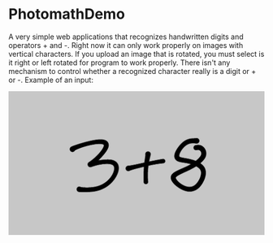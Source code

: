 # PhotomathDemo
A very simple web applications that recognizes handwritten digits and operators + and -.
Right now it can only work properly on images with vertical characters.
If you upload an image that is rotated, you must select is it right or left rotated for program to work properly.
There isn't any mechanism to control whether a recognized character really is a digit or + or -.
Example of an input:

<img src="example.jpeg" />
